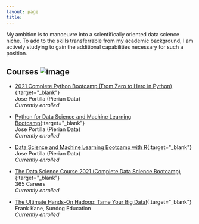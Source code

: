 ```yaml
---
layout: page
title: 
---
```


My ambition is to manoeuvre into a scientifically oriented data science niche. To add to the skills transferrable from my academic background, I am actively studying to gain the additional capabilities necessary for such a position.

## Courses ![image](https://user-images.githubusercontent.com/84908213/131991150-4fced03e-2ca3-4060-b724-28d65194d643.png)

- [<ins>2021 Complete Python Bootcamp (From Zero to Hero in Python)</ins>](https://www.udemy.com/course/complete-python-bootcamp/){:target="_blank"}<br/>
Jose Portilla (Pierian Data)<br/>
_Currently enrolled_

- [<ins>Python for Data Science and Machine Learning Bootcamp</ins>](https://www.udemy.com/course/python-for-data-science-and-machine-learning-bootcamp/){:target="_blank"}<br/>
Jose Portilla (Pierian Data)<br/>
_Currently enrolled_

- [<ins>Data Science and Machine Learning Bootcamp with R</ins>](https://www.udemy.com/course/data-science-and-machine-learning-bootcamp-with-r/){:target="_blank"}<br/>
Jose Portilla (Pierian Data)<br/>
_Currently enrolled_

- [<ins>The Data Science Course 2021 (Complete Data Science Bootcamp)</ins>](https://www.udemy.com/course/the-data-science-course-complete-data-science-bootcamp/){:target="_blank"}<br/>
365 Careers<br/>
_Currently enrolled_

- [<ins>The Ultimate Hands-On Hadoop: Tame Your Big Data!</ins>](https://www.udemy.com/course/the-ultimate-hands-on-hadoop-tame-your-big-data/){:target="_blank"}<br/>
Frank Kane, Sundog Education<br/>
_Currently enrolled_

